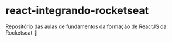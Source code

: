 # react-integrando-rocketseat
Repositório das aulas de fundamentos da formação de ReactJS da Rocketseat 🚀
